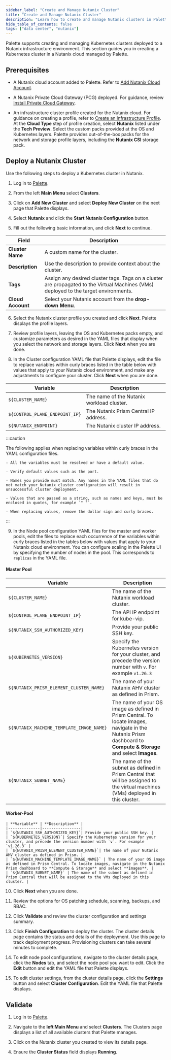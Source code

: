 ```yaml
---
sidebar_label: "Create and Manage Nutanix Cluster"
title: "Create and Manage Nutanix Cluster"
description: "Learn how to create and manage Nutanix clusters in Palette."
hide_table_of_contents: false
tags: ["data center", "nutanix"]
---
```


Palette supports creating and managing Kubernetes clusters deployed to a Nutanix infrastructure environment. This section guides you in creating a Kubernetes cluster in a Nutanix cloud managed by Palette.

## Prerequisites

- A Nutanix cloud account added to Palette. Refer to [Add Nutanix Cloud Account](add-nutanix-cloud-account.md).

<!-- A Nutanix Prism Central cloud account. For more information, review [Add Nutanix Cloud Account](add-nutanix-cloud-account.md).  -->

- A Nutanix Private Cloud Gateway (PCG) deployed. For guidance, review [Install Private Cloud Gateway](install-pcg.md).

- An infrastructure cluster profile created for the Nutanix cloud. For guidance on creating a profile, refer to [Create an Infrastructure Profile](../../../profiles/cluster-profiles/create-cluster-profiles/create-infrastructure-profile.md). At the **Cloud Type** step of profile creation, select **Nutanix** listed under the **Tech Preview**. Select the custom packs provided at the OS and Kubernetes layers. Palette provides out-of-the-box packs for the network and storage profile layers, including the **Nutanix CSI** storage pack.


## Deploy a Nutanix Cluster

Use the following steps to deploy a Kubernetes cluster in Nutanix.

1. Log in to [Palette](https://console.spectrocloud.com/).

2. From the left **Main Menu** select **Clusters**.

3. Click on **Add New Cluster** and select **Deploy New Cluster** on the next page that Palette displays. 

4. Select **Nutanix** and click the **Start Nutanix Configuration** button.

5. Fill out the following basic information, and click **Next** to continue.

  | **Field** | **Description** |
  |-----------|-----------------|
  | **Cluster Name**| A custom name for the cluster. |
  | **Description**| Use the description to provide context about the cluster.|
  | **Tags**| Assign any desired cluster tags. Tags on a cluster are propagated to the Virtual Machines (VMs) deployed to the target environments.|
  | **Cloud Account** | Select your Nutanix account from the **drop-down Menu**. |

6. Select the Nutanix cluster profile you created and click **Next**. Palette displays the profile layers.

7. Review profile layers, leaving the OS and Kubernetes packs empty, and customize parameters as desired in the YAML files that display when you select the network and storage layers. Click **Next** when you are done.

8. In the Cluster configuration YAML file that Palette displays, edit the file to replace variables within curly braces listed in the table below with values that apply to your Nutanix cloud environment, and make any adjustments to configure your cluster. Click **Next** when you are done.

  | **Variable** | **Description** |
  |--------------|-----------------|
  | `${CLUSTER_NAME}`| The name of the Nutanix workload cluster. |
  | `${CONTROL_PLANE_ENDPOINT_IP}`| The Nutanix Prism Central IP address. |
  | `${NUTANIX_ENDPOINT}`| The Nutanix cluster IP address. |  

  :::caution

  The following applies when replacing variables within curly braces in the YAML configuration files.

    - All the variables must be resolved or have a default value.

    - Verify default values such as the port.

    - Names you provide must match. Any names in the YAML files that do not match your Nutanix cluster configuration will result in unsuccessful cluster deployment.

    - Values that are passed as a string, such as names and keys, must be enclosed in quotes, for example `" "`.

    - When replacing values, remove the dollar sign and curly braces.

  
  :::

9. In the Node pool configuration YAML files for the master and worker pools, edit the files to replace each occurrence of the variables within curly braces listed in the tables below with values that apply to your Nutanix cloud environment. You can configure scaling in the Palette UI by specifying the number of nodes in the pool. This corresponds to `replicas` in the YAML file.

  #### Master Pool 

  | **Variable** | **Description** |
  |--------------|-----------------|
  | `${CLUSTER_NAME}`| The name of the Nutanix workload cluster. |
  | `${CONTROL_PLANE_ENDPOINT_IP}`| The API IP endpoint for kube-vip. |
  | `${NUTANIX_SSH_AUTHORIZED_KEY}`| Provide your public SSH key. |
  | `${KUBERNETES_VERSION}`| Specify the Kubernetes version for your cluster, and precede the version number with `v`. For example `v1.26.3` |
  | `${NUTANIX_PRISM_ELEMENT_CLUSTER_NAME}`| The name of your Nutanix AHV cluster as defined in Prism. |
  | `${NUTANIX_MACHINE_TEMPLATE_IMAGE_NAME}` | The name of your OS image as defined in Prism Central. To locate images, navigate in the Nutanix Prism dashboard to **Compute & Storage** and select **Images**.|
  | `${NUTANIX_SUBNET_NAME}` | The name of the subnet as defined in Prism Central that will be assigned to the virtual machines (VMs) deployed in this cluster. |

  #### Worker-Pool

    | **Variable** | **Description** |
    |--------------|-----------------|
    | `${NUTANIX_SSH_AUTHORIZED_KEY}`| Provide your public SSH key. |
    | `${KUBERNETES_VERSION}`| Specify the Kubernetes version for your cluster, and precede the version number with `v`. For example `v1.26.3` |
    | `${NUTANIX_PRISM_ELEMENT_CLUSTER_NAME}`| The name of your Nutanix AHV cluster as defined in Prism. |
    | `${NUTANIX_MACHINE_TEMPLATE_IMAGE_NAME}` | The name of your OS image as defined in Prism Central. To locate images, navigate in the Nutanix Prism dashboard to **Compute & Storage** and select **Images**. |
    | `${NUTANIX_SUBNET_NAME}` | The name of the subnet as defined in Prism Central that will be assigned to the VMs deployed in this cluster. |


10. Click **Next** when you are done.

11. Review the options for OS patching schedule, scanning, backups, and RBAC. 

12. Click **Validate** and review the cluster configuration and settings summary.

13. Click **Finish Configuration** to deploy the cluster. The cluster details page contains the status and details of the deployment. Use this page to track deployment progress. Provisioning clusters can take several minutes to complete.

14. To edit node pool configurations, navigate to the cluster details page, click the **Nodes** tab, and select the node pool you want to edit. Click the **Edit** button and edit the YAML file that Palette displays. 

15. To edit cluster settings, from the cluster details page, click the **Settings** button and select **Cluster Configuration**. Edit the YAML file that Palette displays.


## Validate

1.  Log in to [Palette](https://console.spectrocloud.com/).

2. Navigate to the **left Main Menu** and select **Clusters**. The Clusters page displays a list of all available clusters that Palette manages.

3. Click on the Nutanix cluster you created to view its details page.

4. Ensure the **Cluster Status** field displays **Running**.

